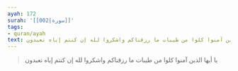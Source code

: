 ```yaml
---
ayah: 172
surah: '[[002|سورة]]'
tags:
- quran/ayah
text: يا أيها الذين آمنوا كلوا من طيبات ما رزقناكم واشكروا لله إن كنتم إياه تعبدون
---
```

> يا أيها الذين آمنوا كلوا من طيبات ما رزقناكم واشكروا لله إن كنتم إياه تعبدون

